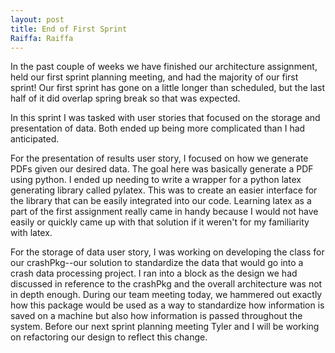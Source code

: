 ```yaml
---
layout: post
title: End of First Sprint
Raiffa: Raiffa
---
```


In the past couple of weeks we have finished our architecture assignment, held our first sprint planning meeting, and had the majority of our first sprint! Our first sprint has gone on a little longer than scheduled, but the last half of it did overlap spring break so that was expected.

In this sprint I was tasked with user stories that focused on the storage and presentation of data. Both ended up being more complicated than I had anticipated.

For the presentation of results user story, I focused on how we generate PDFs given our desired data. The goal here was basically generate a PDF using python. I ended up needing to write a wrapper for a python latex generating library called pylatex. This was to create an easier interface for the library that can be easily integrated into our code. Learning latex as a part of the first assignment really came in handy because I would not have easily or quickly came up with that solution if it weren't for my familiarity with latex.

For the storage of data user story, I was working on developing the class for our crashPkg--our solution to standardize the data that would go into a crash data processing project. I ran into a block as the design we had discussed in reference to the crashPkg and the overall architecture was not in depth enough. During our team meeting today, we hammered out exactly how this package would be used as a way to standardize how information is saved on a machine but also how information is passed throughout the system. Before our next sprint planning meeting Tyler and I will be working on refactoring our design to reflect this change. 
